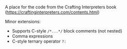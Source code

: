 A place for the code from the Crafting Interpreters book (https://craftinginterpreters.com/contents.html)

Minor extensions:
* Supports C-style `/*...*/` block comments (not nested)
* Comma expressions
* C-style ternary operator `?:`
